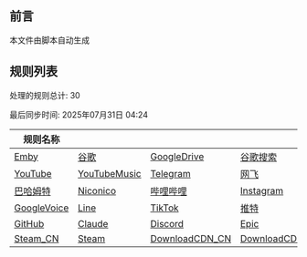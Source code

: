 ## 前言
本文件由脚本自动生成

## 规则列表
处理的规则总计: 30 

最后同步时间: 2025年07月31日 04:24 

| 规则名称 |    |     |     |     |
|----------|----------|----------|----------|----------|
| [Emby](https://github.com/Ctory-Nily/rule-script/tree/main/rules/Clash/Emby) | [谷歌](https://github.com/Ctory-Nily/rule-script/tree/main/rules/Clash/Google) | [GoogleDrive](https://github.com/Ctory-Nily/rule-script/tree/main/rules/Clash/GoogleDrive) | [谷歌搜索](https://github.com/Ctory-Nily/rule-script/tree/main/rules/Clash/GoogleSearch) | [微软](https://github.com/Ctory-Nily/rule-script/tree/main/rules/Clash/Microsoft) |
| [YouTube](https://github.com/Ctory-Nily/rule-script/tree/main/rules/Clash/YouTube) | [YouTubeMusic](https://github.com/Ctory-Nily/rule-script/tree/main/rules/Clash/YouTubeMusic) | [Telegram](https://github.com/Ctory-Nily/rule-script/tree/main/rules/Clash/Telegram) | [网飞](https://github.com/Ctory-Nily/rule-script/tree/main/rules/Clash/Netflix) | [PayPal](https://github.com/Ctory-Nily/rule-script/tree/main/rules/Clash/PayPal) |
| [巴哈姆特](https://github.com/Ctory-Nily/rule-script/tree/main/rules/Clash/Bahamut) | [Niconico](https://github.com/Ctory-Nily/rule-script/tree/main/rules/Clash/Niconico) | [哔哩哔哩](https://github.com/Ctory-Nily/rule-script/tree/main/rules/Clash/BiliBili) | [Instagram](https://github.com/Ctory-Nily/rule-script/tree/main/rules/Clash/Instagram) | [Pixiv](https://github.com/Ctory-Nily/rule-script/tree/main/rules/Clash/Pixiv) |
| [GoogleVoice](https://github.com/Ctory-Nily/rule-script/tree/main/rules/Clash/GoogleVoice) | [Line](https://github.com/Ctory-Nily/rule-script/tree/main/rules/Clash/Line) | [TikTok](https://github.com/Ctory-Nily/rule-script/tree/main/rules/Clash/TikTok) | [推特](https://github.com/Ctory-Nily/rule-script/tree/main/rules/Clash/Twitter) | [OpenAI](https://github.com/Ctory-Nily/rule-script/tree/main/rules/Clash/OpenAI) |
| [GitHub](https://github.com/Ctory-Nily/rule-script/tree/main/rules/Clash/GitHub) | [Claude](https://github.com/Ctory-Nily/rule-script/tree/main/rules/Clash/Claude) | [Discord](https://github.com/Ctory-Nily/rule-script/tree/main/rules/Clash/Discord) | [Epic](https://github.com/Ctory-Nily/rule-script/tree/main/rules/Clash/Epic) | [Talkatone](https://github.com/Ctory-Nily/rule-script/tree/main/rules/Clash/Talkatone) |
| [Steam_CN](https://github.com/Ctory-Nily/rule-script/tree/main/rules/Clash/Steam_CN) | [Steam](https://github.com/Ctory-Nily/rule-script/tree/main/rules/Clash/Steam) | [DownloadCDN_CN](https://github.com/Ctory-Nily/rule-script/tree/main/rules/Clash/DownloadCDN_CN) | [DownloadCDN](https://github.com/Ctory-Nily/rule-script/tree/main/rules/Clash/DownloadCDN) | [EH_Hentai](https://github.com/Ctory-Nily/rule-script/tree/main/rules/Clash/EH_Hentai) |